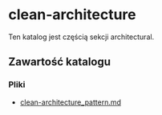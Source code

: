 # clean-architecture

Ten katalog jest częścią sekcji architectural.

## Zawartość katalogu

### Pliki

- [clean-architecture_pattern.md](clean-architecture_pattern.md)

